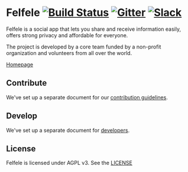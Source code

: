 Felfele [![Build Status](https://travis-ci.org/felfele/felfele.svg?branch=master)](https://travis-ci.org/felfele/felfele)
[![Gitter](https://badges.gitter.im/felfele/purple-lounge.svg)](https://gitter.im/felfele/purple-lounge)
[![Slack](https://img.shields.io/badge/chat-on%20slack-blueviolet.svg)](https://join.slack.com/t/felfele/shared_invite/enQtNTM1MjUwNTI1NzI5LTY5Yjg0YmVjN2MyN2MzMzc0Y2RkMGRiYzE0N2U0ZjgwNmYxMTQ3YjUwMDg1MGFiZTZlMWViZjU2MWJjY2Y0OTY)
=======

Felfele is a social app that lets you share and receive information easily, offers strong privacy and affordable for everyone.

The project is developed by a core team funded by a non-profit organization and volunteers from all over the world.

[Homepage](https://felfele.com/)

Contribute
--------------------

We've set up a separate document for our
[contribution guidelines](https://github.com/felfele/felfele/blob/master/CONTRIBUTING.md).

Develop
--------------------

We've set up a separate document for
[developers](https://github.com/felfele/felfele/blob/master/DEVELOPERS.md).

License
--------------------

Felfele is licensed under AGPL v3. See the [LICENSE](https://github.com/felfele/felfele/blob/master/LICENSE)
